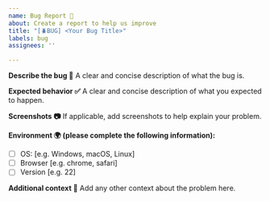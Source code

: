 ```yaml
---
name: Bug Report 🐛
about: Create a report to help us improve
title: "[🪲BUG] <Your Bug Title>"
labels: bug
assignees: ''

---
```


**Describe the bug 📝**
A clear and concise description of what the bug is.

**Expected behavior ✅**
A clear and concise description of what you expected to happen.

**Screenshots 📷**
If applicable, add screenshots to help explain your problem.

**Environment 🌍 (please complete the following information):**
- [ ] OS: [e.g. Windows, macOS, Linux]
- [ ] Browser [e.g. chrome, safari]
- [ ] Version [e.g. 22]

**Additional context 💬**
Add any other context about the problem here.
